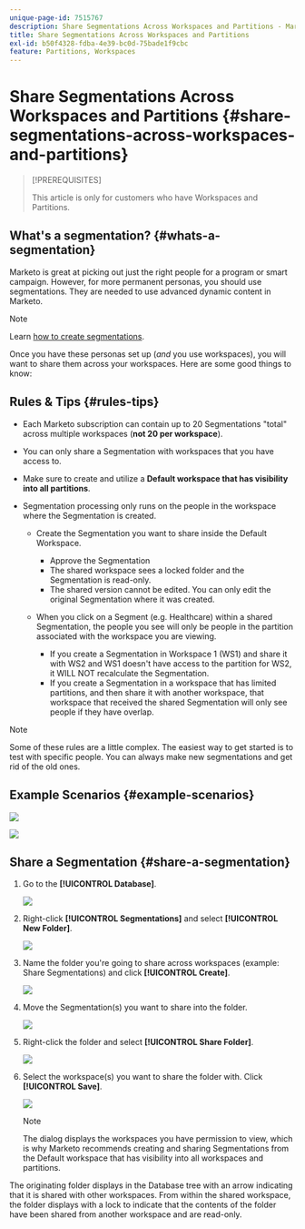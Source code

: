 ```yaml
---
unique-page-id: 7515767
description: Share Segmentations Across Workspaces and Partitions - Marketo Docs - Product Documentation
title: Share Segmentations Across Workspaces and Partitions
exl-id: b50f4328-fdba-4e39-bc0d-75bade1f9cbc
feature: Partitions, Workspaces
---
```

# Share Segmentations Across Workspaces and Partitions {#share-segmentations-across-workspaces-and-partitions}

>[!PREREQUISITES]
>
>This article is only for customers who have Workspaces and Partitions.

## What's a segmentation? {#whats-a-segmentation}

Marketo is great at picking out just the right people for a program or smart campaign. However, for more permanent personas, you should use segmentations. They are needed to use advanced dynamic content in Marketo.

>[!NOTE]
>
>Learn [how to create segmentations](/help/marketo/product-docs/personalization/segmentation-and-snippets/segmentation/create-a-segmentation.md).

Once you have these personas set up (_and_ you use workspaces), you will want to share them across your workspaces. Here are some good things to know:  

## Rules & Tips {#rules-tips}

* Each Marketo subscription can contain up to 20 Segmentations "total" across multiple workspaces (**not 20 per workspace**).
* You can only share a Segmentation with workspaces that you have access to.
* Make sure to create and utilize a **Default workspace that has visibility into all partitions**.

* Segmentation processing only runs on the people in the workspace where the Segmentation is created.

  * Create the Segmentation you want to share inside the Default Workspace.
    * Approve the Segmentation
    * The shared workspace sees a locked folder and the Segmentation is read-only.
    * The shared version cannot be edited. You can only edit the original Segmentation where it was created.

  * When you click on a Segment (e.g. Healthcare) within a shared Segmentation, the people you see will only be people in the partition associated with the workspace you are viewing.
    * If you create a Segmentation in Workspace 1 (WS1) and share it with WS2 and WS1 doesn't have access to the partition for WS2, it WILL NOT recalculate the Segmentation.
    * If you create a Segmentation in a workspace that has limited partitions, and then share it with another workspace, that workspace that received the shared Segmentation will only see people if they have overlap.

>[!NOTE]
>
>Some of these rules are a little complex. The easiest way to get started is to test with specific people. You can always make new segmentations and get rid of the old ones.

## Example Scenarios {#example-scenarios}

![](assets/share-segmentations-across-workspaces-and-partitions-1.png)

![](assets/share-segmentations-across-workspaces-and-partitions-2.png)

## Share a Segmentation {#share-a-segmentation}

1. Go to the **[!UICONTROL Database]**.

   ![](assets/share-segmentations-across-workspaces-and-partitions-3.png)

1. Right-click **[!UICONTROL Segmentations]** and select **[!UICONTROL New Folder]**.

   ![](assets/share-segmentations-across-workspaces-and-partitions-4.png)

1. Name the folder you're going to share across workspaces (example: Share Segmentations) and click **[!UICONTROL Create]**.

   ![](assets/share-segmentations-across-workspaces-and-partitions-5.png)

1. Move the Segmentation(s) you want to share into the folder.

   ![](assets/share-segmentations-across-workspaces-and-partitions-6.png)

1. Right-click the folder and select **[!UICONTROL Share Folder]**.

   ![](assets/share-segmentations-across-workspaces-and-partitions-7.png)

1. Select the workspace(s) you want to share the folder with. Click **[!UICONTROL Save]**.

   ![](assets/share-segmentations-across-workspaces-and-partitions-8.png)

   >[!NOTE]
   >
   >The dialog displays the workspaces you have permission to view, which is why Marketo recommends creating and sharing Segmentations from the Default workspace that has visibility into all workspaces and partitions.

The originating folder displays in the Database tree with an arrow indicating that it is shared with other workspaces. From within the shared workspace, the folder displays with a lock to indicate that the contents of the folder have been shared from another workspace and are read-only.

